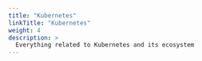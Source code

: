 ```yaml
---
title: "Kubernetes"
linkTitle: "Kubernetes"
weight: 4
description: >
  Everything related to Kubernetes and its ecosystem
---
```

